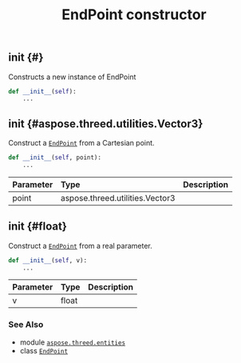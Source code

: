 ﻿---
title: EndPoint constructor
second_title: Aspose.3D for Python via .NET API References
description: 
type: docs
weight: 10
url: /python-net/aspose.threed.entities/endpoint/__init__/
is_root: false
---

## __init__ {#}

Constructs a new instance of EndPoint



```python
def __init__(self):
    ...
```




## __init__ {#aspose.threed.utilities.Vector3}

Construct a [`EndPoint`](/3d/python-net/aspose.threed.entities/endpoint) from a Cartesian point.



```python
def __init__(self, point):
    ...
```


| Parameter | Type | Description |
| :- | :- | :- |
| point | aspose.threed.utilities.Vector3 |  |


## __init__ {#float}

Construct a [`EndPoint`](/3d/python-net/aspose.threed.entities/endpoint) from a real parameter.



```python
def __init__(self, v):
    ...
```


| Parameter | Type | Description |
| :- | :- | :- |
| v | float |  |



### See Also
* module [`aspose.threed.entities`](../../)
* class [`EndPoint`](/3d/python-net/aspose.threed.entities/endpoint)
